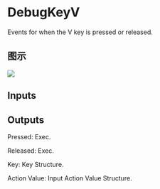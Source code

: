 # DebugKeyV

Events for when the V key is pressed or released.

## 图示

![]($-20221218-19205955.png)

## Inputs

## Outputs

Pressed: Exec.

Released: Exec.

Key: Key Structure.

Action Value: Input Action Value Structure.

